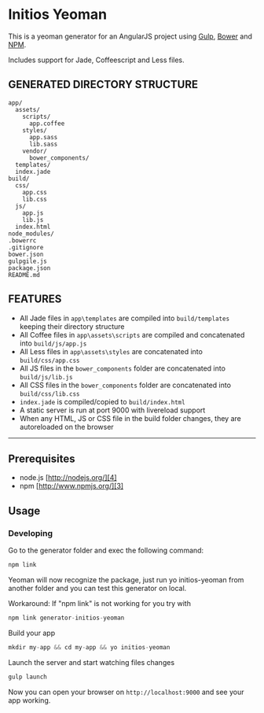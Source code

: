 # Initios Yeoman

This is a yeoman generator for an AngularJS project using [Gulp][1], [Bower][2] and [NPM][3].

Includes support for Jade, Coffeescript and Less files.

## GENERATED DIRECTORY STRUCTURE

    app/
      assets/
        scripts/
          app.coffee
        styles/
          app.sass
          lib.sass
        vendor/
          bower_components/
      templates/
      index.jade
    build/
      css/
        app.css
        lib.css
      js/
        app.js
        lib.js
      index.html
    node_modules/
    .bowerrc
    .gitignore
    bower.json
    gulpgile.js
    package.json
    README.md


## FEATURES

- All Jade files in `app\templates` are compiled into `build/templates` keeping their directory structure
- All Coffee files in `app\assets\scripts` are compiled and concatenated into `build/js/app.js`
- All Less files in `app\assets\styles` are concatenated into `build/css/app.css`
- All JS files in the `bower_components` folder are concatenated into `build/js/lib.js`
- All CSS files in the `bower_components` folder are concatenated into `build/css/lib.css`
- `index.jade` is compiled/copied to `build/index.html`
- A static server is run at port 9000 with livereload support
- When any HTML, JS or CSS file in the build folder changes, they are autoreloaded on the browser

-----

## Prerequisites

- node.js [http://nodejs.org/][4]
- npm [http://www.npmjs.org/][3]

## Usage

### Developing
Go to the generator folder and exec the following command:

```javascript
npm link
```

Yeoman will now recognize the package, just run yo initios-yeoman
from another folder and you can test this generator on local.

Workaround: If "npm link" is not working for you try with

```javascript
npm link generator-initios-yeoman
```

Build your app

```javascript
mkdir my-app && cd my-app && yo initios-yeoman
```

Launch the server and start watching files changes

```javascript
gulp launch
```

Now you can open your browser on `http://localhost:9000` and see your app working.



[1]: http://gulpjs.com/
[2]: http://bower.io/
[3]: http://www.npmjs.org/
[4]: http://nodejs.org/


